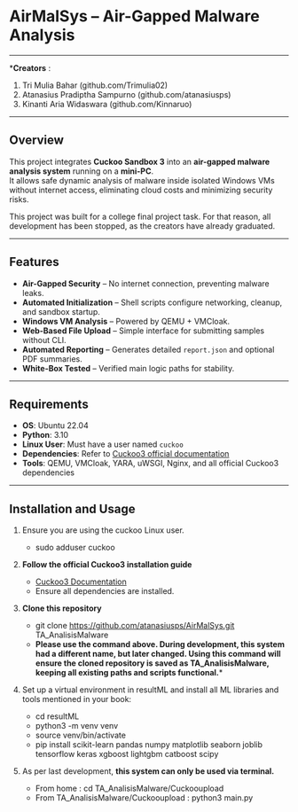 # AirMalSys – Air-Gapped Malware Analysis

---

***Creators** :
1. Tri Mulia Bahar (github.com/Trimulia02)
2. Atanasius Pradiptha Sampurno (github.com/atanasiusps)
3. Kinanti Aria Widaswara (github.com/Kinnaruo)

---

## Overview
This project integrates **Cuckoo Sandbox 3** into an **air-gapped malware analysis system** running on a **mini-PC**.  
It allows safe dynamic analysis of malware inside isolated Windows VMs without internet access, eliminating cloud costs and minimizing security risks. 

This project was built for a college final project task. For that reason, all development has been stopped, as the creators have already graduated. 

---

## Features
- **Air-Gapped Security** – No internet connection, preventing malware leaks.
- **Automated Initialization** – Shell scripts configure networking, cleanup, and sandbox startup.
- **Windows VM Analysis** – Powered by QEMU + VMCloak.
- **Web-Based File Upload** – Simple interface for submitting samples without CLI.
- **Automated Reporting** – Generates detailed `report.json` and optional PDF summaries.
- **White-Box Tested** – Verified main logic paths for stability.

---

## Requirements
- **OS**: Ubuntu 22.04
- **Python**: 3.10
- **Linux User**: Must have a user named `cuckoo`
- **Dependencies**: Refer to [Cuckoo3 official documentation](https://github.com/cert-ee/cuckoo3)
- **Tools**: QEMU, VMCloak, YARA, uWSGI, Nginx, and all official Cuckoo3 dependencies

---

## Installation and Usage
1. Ensure you are using the cuckoo Linux user.
   - sudo adduser cuckoo
   
2. **Follow the official Cuckoo3 installation guide**  
   - [Cuckoo3 Documentation](https://github.com/cert-ee/cuckoo3)
   - Ensure all dependencies are installed.

3. **Clone this repository**
   - git clone https://github.com/atanasiusps/AirMalSys.git TA_AnalisisMalware
   - **Please use the command above. During development, this system had a different name, but later changed. Using this command will ensure the cloned repository is saved as TA_AnalisisMalware, keeping all existing paths and scripts functional.***
  
4. Set up a virtual environment in resultML and install all ML libraries and tools mentioned in your book:
   - cd resultML
   - python3 -m venv venv
   - source venv/bin/activate
   - pip install scikit-learn pandas numpy matplotlib seaborn joblib tensorflow keras xgboost lightgbm catboost scipy
   
4. As per last development, **this system can only be used via terminal.**
   - From home : cd TA_AnalisisMalware/Cuckooupload
   - From TA_AnalisisMalware/Cuckooupload : python3 main.py



